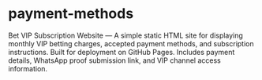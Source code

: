 # payment-methods
Bet VIP Subscription Website — A simple static HTML site for displaying monthly VIP betting charges, accepted payment methods, and subscription instructions. Built for deployment on GitHub Pages. Includes payment details, WhatsApp proof submission link, and VIP channel access information.
